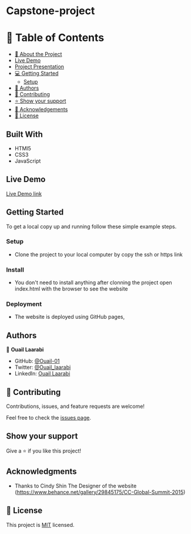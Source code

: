 # Capstone-project
<a name="readme-top"></a>


<!-- TABLE OF CONTENTS -->

# 📗 Table of Contents

- [📖 About the Project](#about-project)
- [Live Demo](#live-demo)
- [Project Presentation](#project-presentation)  
- [💻 Getting Started](#getting-started)
  - [Setup](#setup)
- [👥 Authors](#authors)
- [🤝 Contributing](#contributing)
- [⭐️ Show your support](#support)
- [🙏 Acknowledgements](#acknowledgements)
- [📝 License](#license)


## Built With

- HTMl5
- CSS3
- JavaScript

## Live Demo

[Live Demo link ](https://ouail-01.github.io/Capstone_Project/)



## Getting Started

To get a local copy up and running follow these simple example steps.

### Setup

- Clone the project to your local computer by copy the ssh or https link

### Install
- You don't need to install anything after clonning  the project open index.html with the browser to see the website

### Deployment

- The website is deployed using GitHub pages,


## Authors

👤 **Ouail Laarabi**

- GitHub: [@Ouail-01](https://github.com/Ouail-01?tab=overview&from=2023-01-01&to=2023-01-02)
- Twitter: [@Ouail_laarabi](https://twitter.com/Ouail_Laarabi)
- LinkedIn: [Ouail Laarabi](https://www.linkedin.com/in/ouail-laarabi-53203b250/)


## 🤝 Contributing

Contributions, issues, and feature requests are welcome!

Feel free to check the [issues page](https://github.com/Ouail-01/Capstone_Project/issues).

## Show your support

Give a ⭐️ if you like this project!

## Acknowledgments

- Thanks to Cindy Shin The Designer of the website (https://www.behance.net/gallery/29845175/CC-Global-Summit-2015)

## 📝 License

This project is [MIT]() licensed.